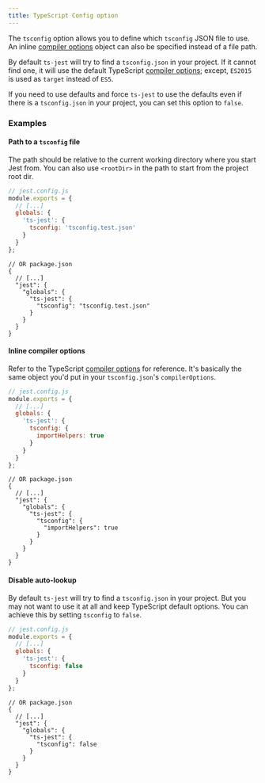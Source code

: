 ```yaml
---
title: TypeScript Config option
---
```


The `tsconfig` option allows you to define which `tsconfig` JSON file to use. An inline [compiler options][] object can also be specified instead of a file path.

By default `ts-jest` will try to find a `tsconfig.json` in your project. If it cannot find one, it will use the default TypeScript [compiler options][]; except, `ES2015` is used as `target` instead of `ES5`.

If you need to use defaults and force `ts-jest` to use the defaults even if there is a `tsconfig.json` in your project, you can set this option to `false`.

### Examples

#### Path to a `tsconfig` file

The path should be relative to the current working directory where you start Jest from. You can also use `<rootDir>` in the path to start from the project root dir.

```js
// jest.config.js
module.exports = {
  // [...]
  globals: {
    'ts-jest': {
      tsconfig: 'tsconfig.test.json'
    }
  }
};
```

```json5
// OR package.json
{
  // [...]
  "jest": {
    "globals": {
      "ts-jest": {
        "tsconfig": "tsconfig.test.json"
      }
    }
  }
}
```

#### Inline compiler options

Refer to the TypeScript [compiler options][] for reference.
It's basically the same object you'd put in your `tsconfig.json`'s `compilerOptions`.

```js
// jest.config.js
module.exports = {
  // [...]
  globals: {
    'ts-jest': {
      tsconfig: {
        importHelpers: true
      }
    }
  }
};
```

```json5
// OR package.json
{
  // [...]
  "jest": {
    "globals": {
      "ts-jest": {
        "tsconfig": {
          "importHelpers": true
        }
      }
    }
  }
}
```

#### Disable auto-lookup

By default `ts-jest` will try to find a `tsconfig.json` in your project. But you may not want to use it at all and keep TypeScript default options. You can achieve this by setting `tsconfig` to `false`.

```js
// jest.config.js
module.exports = {
  // [...]
  globals: {
    'ts-jest': {
      tsconfig: false
    }
  }
};
```

```json5
// OR package.json
{
  // [...]
  "jest": {
    "globals": {
      "ts-jest": {
        "tsconfig": false
      }
    }
  }
}
```

[compiler options]: https://www.typescriptlang.org/docs/handbook/compiler-options.html#compiler-options
